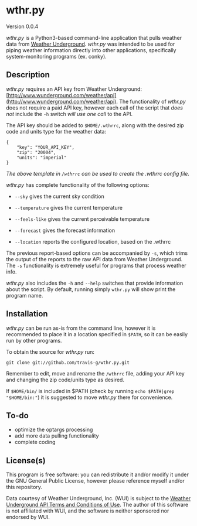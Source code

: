 wthr.py
=======

Version 0.0.4

_wthr.py_ is a Python3-based command-line application that pulls weather data from [Weather Underground](http://www.wunderground.com).  _wthr.py_ was intended to be used for piping weather information directly into other applications, specifically system-monitoring programs (ex. conky).

Description
-----------
_wthr.py_ requires an API key from Weather Underground: [http://www.wunderground.com/weather/api](http://www.wunderground.com/weather/api). The functionality of _wthr.py_ does not require a paid API key, however each call of the script that _does not_ include the `-h` switch _will use one call_ to the API. 

The API key should be added to `$HOME/.wthrrc`, along with the desired zip code and units type for the weather data:

	{
		"key": "YOUR_API_KEY",
		"zip": "20004",
		"units": "imperial"
	}
_The above template in `/wthrrc` can be used to create the .wthrrc config file._

_wthr.py_ has complete functionality of the following options:

* `--sky` gives the current sky condition

* `--temperature` gives the current temperature

* `--feels-like` gives the current perceivable temperature

* `--forecast` gives the forecast information

* `--location` reports the configured location, based on the .wthrrc

The previous report-based options can be accompanied by `-s`, which trims the output of the reports to the raw API data from Weather Underground. The `-s` functionality is extremely useful for programs that process weather info.

_wthr.py_ also includes the `-h` and `--help` switches that provide information about the script. By default, running simply `wthr.py` will show print the program name.

Installation
------------
_wthr.py_ can be run as-is from the command line, however it is recommended to place it in a location specified in `$PATH`, so it can be easily run by other programs.

To obtain the source for _wthr.py_ run:

	git clone git://github.com/travis-g/wthr.py.git

Remember to edit, move and rename the `/wthrrc` file, adding your API key and changing the zip code/units type as desired.

If `$HOME/bin/` is included in $PATH (check by running `echo $PATH|grep "$HOME/bin:"`) it is suggested to move _wthr.py_ there for convenience.

To-do
-----
- optimize the optargs processing
- add more data pulling functionality
- complete coding

License(s)
----------
This program is free software: you can redistribute it and/or modify it under the GNU General Public License, however please reference myself and/or this repository. 

Data courtesy of Weather Underground, Inc. (WUI) is subject to the [Weather Underground API Terms and Conditions of Use](http://www.wunderground.com/weather/api/d/terms.html).  The author of this software is not affiliated with WUI, and the software is neither sponsored nor endorsed by WUI.
